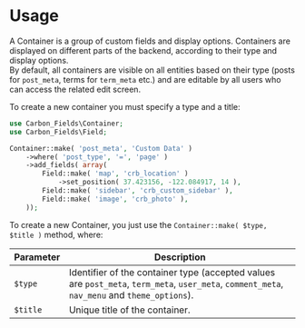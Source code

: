 # Usage

A Container is a group of custom fields and display options. Containers are displayed on different parts of the backend, according to their type and display options.  
By default, all containers are visible on all entities based on their type (posts for `post_meta`, terms for `term_meta` etc.) and are editable by all users who can access the related edit screen.

To create a new container you must specify a type and a title:

```php
use Carbon_Fields\Container;
use Carbon_Fields\Field;

Container::make( 'post_meta', 'Custom Data' )
	->where( 'post_type', '=', 'page' )
	->add_fields( array(
		Field::make( 'map', 'crb_location' )
			->set_position( 37.423156, -122.084917, 14 ),
		Field::make( 'sidebar', 'crb_custom_sidebar' ),
		Field::make( 'image', 'crb_photo' ),
	));
```

To create a new Container, you just use the `Container::make( $type, $title )` method, where:

| Parameter | Description                                                                                                                                   |
| --------- | --------------------------------------------------------------------------------------------------------------------------------------------- |
| `$type`   | Identifier of the container type (accepted values are `post_meta`, `term_meta`, `user_meta`, `comment_meta`, `nav_menu` and `theme_options`). |
| `$title`  | Unique title of the container.                                                                                                                |
